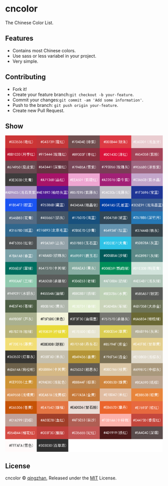 # cncolor

The Chinese Color List.

## Features

  - Contains most Chinese colors.
  - Use sass or less variabel in your project.
  - Very simple.

## Contributing

  - Fork it!
  - Create your feature branch:`git checkout -b your-feature`.
  - Commit your changes:`git commit -am 'Add some information'`.
  - Push to the branch: `git push origin your-feature`.
  - Create new Pull Request.
  
## Show

![cncolor](./show/cncolor.png)


## License

  cncolor &copy; [qingzhan](), Released under the [MIT](./LICENSE) License.